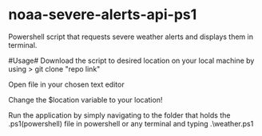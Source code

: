 # noaa-severe-alerts-api-ps1

Powershell script that requests severe weather alerts and displays them in terminal.

#Usage#
Download the script to desired location on your local machine by using > git clone "repo link"

Open file in your chosen text editor

Change the $location variable to your location!

Run the application by simply navigating to the folder that holds the .ps1(powershell) file in powershell or any terminal and typing .\weather.ps1

